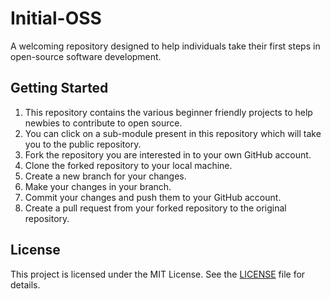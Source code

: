 # Initial-OSS
A welcoming repository designed to help individuals take their first steps in open-source software development.

## Getting Started

1. This repository contains the various beginner friendly projects to help newbies to contribute to open source.
2. You can click on a sub-module present in this repository which will take you to the public repository.
3. Fork the repository you are interested in to your own GitHub account.
4. Clone the forked repository to your local machine.
5. Create a new branch for your changes.
6. Make your changes in your branch.
7. Commit your changes and push them to your GitHub account.
8. Create a pull request from your forked repository to the original repository.

## License

This project is licensed under the MIT License. See the [LICENSE](LICENSE) file for details.